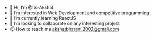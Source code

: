 - 👋 Hi, I’m @Its-Akshat
- 👀 I’m interested in Web Development and competitive programming
- 🌱 I’m currently learning ReactJS
- 💞️ I’m looking to collaborate on any interesting project
- 📫 How to reach me akshatbharani.2002@gmail.com

<!---
Its-Akshat/Its-Akshat is a ✨ special ✨ repository because its `README.md` (this file) appears on your GitHub profile.
You can click the Preview link to take a look at your changes.
--->
